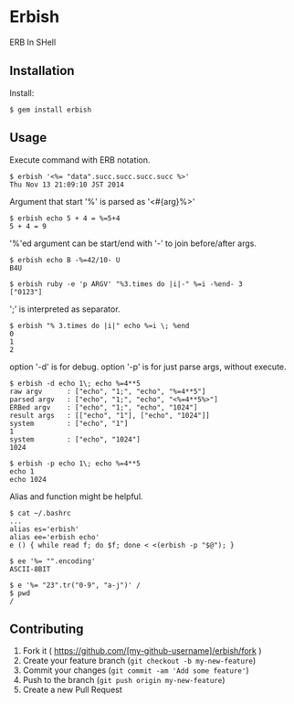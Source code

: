 # Erbish

ERB In SHell

## Installation

Install:

    $ gem install erbish

## Usage

Execute command with ERB notation.

    $ erbish '<%= "data".succ.succ.succ.succ %>'
    Thu Nov 13 21:09:10 JST 2014

Argument that start '%' is parsed as '<#{arg}%>'

    $ erbish echo 5 + 4 = %=5+4
    5 + 4 = 9

'%'ed argument can be start/end with '-' to join before/after args.

    $ erbish echo B -%=42/10- U
    B4U

    $ erbish ruby -e 'p ARGV' "%3.times do |i|-" %=i -%end- 3
    ["0123"]

';' is interpreted as separator.

    $ erbish "% 3.times do |i|" echo %=i \; %end
    0
    1
    2

option '-d' is for debug.
option '-p' is for just parse args, without execute.

    $ erbish -d echo 1\; echo %=4**5
    raw argv      : ["echo", "1;", "echo", "%=4**5"]
    parsed argv   : ["echo", "1;", "echo", "<%=4**5%>"]
    ERBed argv    : ["echo", "1;", "echo", "1024"]
    result args   : [["echo", "1"], ["echo", "1024"]]
    system        : ["echo", "1"]
    1
    system        : ["echo", "1024"]
    1024

    $ erbish -p echo 1\; echo %=4**5
    echo 1
    echo 1024

Alias and function might be helpful.

    $ cat ~/.bashrc
    ...
    alias es='erbish'
    alias ee='erbish echo'
    e () { while read f; do $f; done < <(erbish -p "$@"); }

    $ ee '%= "".encoding'
    ASCII-8BIT

    $ e '%= "23".tr("0-9", "a-j")' /
    $ pwd
    /

## Contributing

1. Fork it ( https://github.com/[my-github-username]/erbish/fork )
2. Create your feature branch (`git checkout -b my-new-feature`)
3. Commit your changes (`git commit -am 'Add some feature'`)
4. Push to the branch (`git push origin my-new-feature`)
5. Create a new Pull Request
